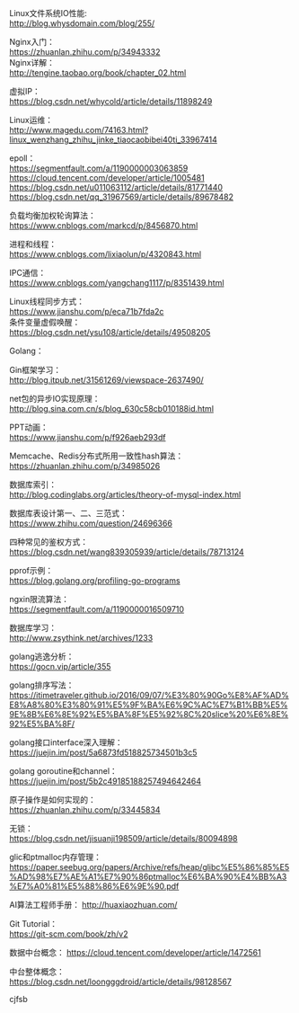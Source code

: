 
Linux文件系统IO性能:  
http://blog.whysdomain.com/blog/255/


Nginx入门：  
https://zhuanlan.zhihu.com/p/34943332  
Nginx详解：      
http://tengine.taobao.org/book/chapter_02.html


虚拟IP：  
https://blog.csdn.net/whycold/article/details/11898249

Linux运维：  
http://www.magedu.com/74163.html?linux_wenzhang_zhihu_jinke_tiaocaobibei40ti_33967414

epoll：  
https://segmentfault.com/a/1190000003063859  
https://cloud.tencent.com/developer/article/1005481  
https://blog.csdn.net/u011063112/article/details/81771440  
https://blog.csdn.net/qq_31967569/article/details/89678482  


负载均衡加权轮询算法：  
https://www.cnblogs.com/markcd/p/8456870.html

进程和线程：  
https://www.cnblogs.com/lixiaolun/p/4320843.html

IPC通信：  
https://www.cnblogs.com/yangchang1117/p/8351439.html


Linux线程同步方式：  
https://www.jianshu.com/p/eca71b7fda2c  
条件变量虚假唤醒：  
https://blog.csdn.net/ysu108/article/details/49508205






Golang：

Gin框架学习：  
http://blog.itpub.net/31561269/viewspace-2637490/

net包的异步IO实现原理：  
http://blog.sina.com.cn/s/blog_630c58cb010188id.html


PPT动画：  
https://www.jianshu.com/p/f926aeb293df


Memcache、Redis分布式所用一致性hash算法：  
https://zhuanlan.zhihu.com/p/34985026


数据库索引：  
http://blog.codinglabs.org/articles/theory-of-mysql-index.html

数据库表设计第一、二、三范式：  
https://www.zhihu.com/question/24696366    

四种常见的鉴权方式：  
https://blog.csdn.net/wang839305939/article/details/78713124  

pprof示例：  
https://blog.golang.org/profiling-go-programs  

ngxin限流算法：  
https://segmentfault.com/a/1190000016509710    


数据库学习：  
http://www.zsythink.net/archives/1233  

golang逃逸分析：  
https://gocn.vip/article/355  

golang排序写法：
https://itimetraveler.github.io/2016/09/07/%E3%80%90Go%E8%AF%AD%E8%A8%80%E3%80%91%E5%9F%BA%E6%9C%AC%E7%B1%BB%E5%9E%8B%E6%8E%92%E5%BA%8F%E5%92%8C%20slice%20%E6%8E%92%E5%BA%8F/    

golang接口interface深入理解：
https://juejin.im/post/5a6873fd518825734501b3c5  

golang goroutine和channel：  
https://juejin.im/post/5b2c49185188257494642464  

原子操作是如何实现的：  
https://zhuanlan.zhihu.com/p/33445834  


无锁：  
https://blog.csdn.net/jisuanji198509/article/details/80094898    

glic和ptmalloc内存管理：  
https://paper.seebug.org/papers/Archive/refs/heap/glibc%E5%86%85%E5%AD%98%E7%AE%A1%E7%90%86ptmalloc%E6%BA%90%E4%BB%A3%E7%A0%81%E5%88%86%E6%9E%90.pdf

AI算法工程师手册：
http://huaxiaozhuan.com/

Git Tutorial：  
https://git-scm.com/book/zh/v2

数据中台概念：
https://cloud.tencent.com/developer/article/1472561

中台整体概念：  
https://blog.csdn.net/loongggdroid/article/details/98128567

cjfsb
